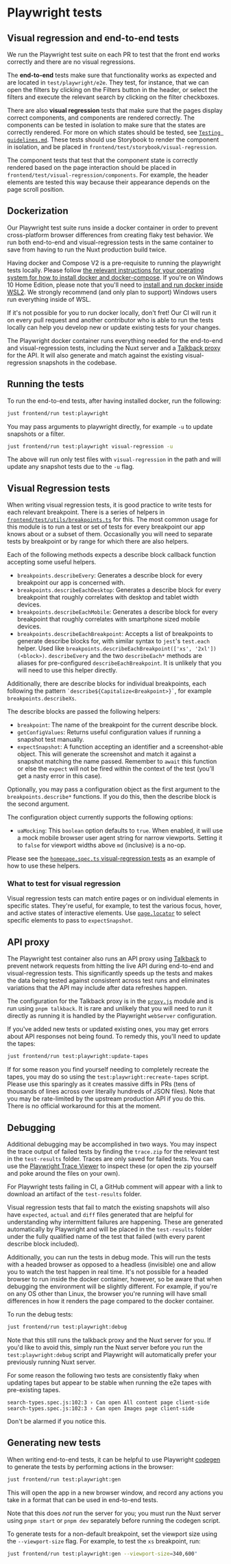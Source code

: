 # Playwright tests

## Visual regression and end-to-end tests

We run the Playwright test suite on each PR to test that the front end works
correctly and there are no visual regressions.

The **end-to-end** tests make sure that functionality works as expected and are
located in `test/playwright/e2e`. They test, for instance, that we can open the
filters by clicking on the Filters button in the header, or select the filters
and execute the relevant search by clicking on the filter checkboxes.

There are also **visual regression** tests that make sure that the pages display
correct components, and components are rendered correctly. The components can be
tested in isolation to make sure that the states are correctly rendered. For
more on which states should be tested, see
[`Testing guidelines.md`](./testing_guidelines.md). These tests should use
Storybook to render the component in isolation, and be placed in
`frontend/test/storybook/visual-regression`.

The component tests that test that the component state is correctly rendered
based on the page interaction should be placed in
`frontend/test/visual-regression/components`. For example, the header elements
are tested this way because their appearance depends on the page scroll
position.

## Dockerization

Our Playwright test suite runs inside a docker container in order to prevent
cross-platform browser differences from creating flaky test behavior. We run
both end-to-end and visual-regression tests in the same container to save from
having to run the Nuxt production build twice.

Having docker and Compose V2 is a pre-requisite to running the playwright tests
locally. Please follow
[the relevant instructions for your operating system for how to install docker and docker-compose](https://docs.docker.com/get-docker/).
If you're on Windows 10 Home Edition, please note that you'll need to
[install and run docker inside WSL2](https://www.freecodecamp.org/news/how-to-run-docker-on-windows-10-home-edition/).
We strongly recommend (and only plan to support) Windows users run everything
inside of WSL.

If it's not possible for you to run docker locally, don't fret! Our CI will run
it on every pull request and another contributor who is able to run the tests
locally can help you develop new or update existing tests for your changes.

The Playwright docker container runs everything needed for the end-to-end and
visual-regression tests, including the Nuxt server and a
[Talkback proxy](https://github.com/ijpiantanida/talkback) for the API. It will
also generate and match against the existing visual-regression snapshots in the
codebase.

## Running the tests

To run the end-to-end tests, after having installed docker, run the following:

```bash
just frontend/run test:playwright
```

You may pass arguments to playwright directly, for example `-u` to update
snapshots or a filter.

```bash
just frontend/run test:playwright visual-regression -u
```

The above will run only test files with `visual-regression` in the path and will
update any snapshot tests due to the `-u` flag.

## Visual Regression tests

When writing visual regression tests, it is good practice to write tests for
each relevant breakpoint. There is a series of helpers in
[`frontend/test/utils/breakpoints.ts`](https://github.com/WordPress/openverse/blob/main/frontend/test/playwright/utils/breakpoints.ts)
for this. The most common usage for this module is to run a test or set of tests
for every breakpoint our app knows about or a subset of them. Occasionally you
will need to separate tests by breakpoint or by range for which there are also
helpers.

Each of the following methods expects a describe block callback function
accepting some useful helpers.

- `breakpoints.describeEvery`: Generates a describe block for every breakpoint
  our app is concerned with.
- `breakpoints.describeEachDesktop`: Generates a describe block for every
  breakpoint that roughly correlates with desktop and tablet width devices.
- `breakpoints.describeEachMobile`: Generates a describe block for every
  breakpoint that roughly correlates with smartphone sized mobile devices.
- `breakpoints.describeEachBreakpoint`: Accepts a list of breakpoints to
  generate describe blocks for, with similar syntax to `jest`'s `test.each`
  helper. Used like
  `breakpoints.describeEachBreakpoint(['xs', '2xl'])(<block>)`. `describeEvery`
  and the two `describeEach*` methods are aliases for pre-configured
  `describeEachBreakpoint`. It is unlikely that you will need to use this helper
  directly.

Additionally, there are describe blocks for individual breakpoints, each
following the pattern `` `describe${Capitalize<Breakpoint>}` ``, for example
`breakpoints.describeXs`.

The describe blocks are passed the following helpers:

- `breakpoint`: The name of the breakpoint for the current describe block.
- `getConfigValues`: Returns useful configuration values if running a snapshot
  test manually.
- `expectSnapshot`: A function accepting an identifier and a screenshot-able
  object. This will generate the screenshot and match it against a snapshot
  matching the name passed. Remember to `await` this function or else the
  `expect` will not be fired within the context of the test (you'll get a nasty
  error in this case).

Optionally, you may pass a configuration object as the first argument to the
`breakpoints.describe*` functions. If you do this, then the describe block is
the second argument.

The configuration object currently supports the following options:

- `uaMocking`: This `boolean` option defaults to `true`. When enabled, it will
  use a mock mobile browser user agent string for narrow viewports. Setting it
  to `false` for viewport widths above `md` (inclusive) is a no-op.

Please see the
[`homepage.spec.ts` visual-regression tests](https://github.com/WordPress/openverse/blob/main/frontend/test/playwright/visual-regression/pages/homepage.spec.ts)
as an example of how to use these helpers.

### What to test for visual regression

Visual regression tests can match entire pages or on individual elements in
specific states. They're useful, for example, to test the various focus, hover,
and active states of interactive elements. Use
[`page.locator`](https://playwright.dev/docs/api/class-page#page-locator) to
select specific elements to pass to `expectSnapshot`.

## API proxy

The Playwright test container also runs an API proxy using
[Talkback](https://github.com/ijpiantanida/talkback) to prevent network requests
from hitting the live API during end-to-end and visual-regression tests. This
significantly speeds up the tests and makes the data being tested against
consistent across test runs and eliminates variations that the API may include
after data refreshes happen.

The configuration for the Talkback proxy is in the
[`proxy.js`](https://github.com/WordPress/openverse/blob/main/frontend/test/proxy.js)
module and is run using `pnpm talkback`. It is rare and unlikely that you will
need to run it directly as running it is handled by the Playwright `webServer`
configuration.

If you've added new tests or updated existing ones, you may get errors about API
responses not being found. To remedy this, you'll need to update the tapes:

```bash
just frontend/run test:playwright:update-tapes
```

If for some reason you find yourself needing to completely recreate the tapes,
you may do so using the `test:playwright:recreate-tapes` script. Please use this
sparingly as it creates massive diffs in PRs (tens of thousands of lines across
over literally hundreds of JSON files). Note that you may be rate-limited by the
upstream production API if you do this. There is no official workaround for this
at the moment.

## Debugging

Additional debugging may be accomplished in two ways. You may inspect the trace
output of failed tests by finding the `trace.zip` for the relevant test in the
`test-results` folder. Traces are only saved for failed tests. You can use the
[Playwright Trace Viewer](https://playwright.dev/docs/trace-viewer) to inspect
these (or open the zip yourself and poke around the files on your own).

For Playwright tests failing in CI, a GitHub comment will appear with a link to
download an artifact of the `test-results` folder.

Visual regression tests that fail to match the existing snapshots will also have
`expected`, `actual` and `diff` files generated that are helpful for
understanding why intermittent failures are happening. These are generated
automatically by Playwright and will be placed in the `test-results` folder
under the fully qualified name of the test that failed (with every parent
describe block included).

Additionally, you can run the tests in debug mode. This will run the tests with
a headed browser as opposed to a headless (invisible) one and allow you to watch
the test happen in real time. It's not possible for a headed browser to run
inside the docker container, however, so be aware that when debugging the
environment will be slightly different. For example, if you're on any OS other
than Linux, the browser you're running will have small differences in how it
renders the page compared to the docker container.

To run the debug tests:

```bash
just frontend/run test:playwright:debug
```

Note that this still runs the talkback proxy and the Nuxt server for you. If
you'd like to avoid this, simply run the Nuxt server before you run the
`test:playwright:debug` script and Playwright will automatically prefer your
previously running Nuxt server.

<aside>
For some reason the following two tests are consistently flaky when updating tapes but appear to be stable when running the e2e tapes with pre-existing tapes.

```
search-types.spec.js:102:3 › Can open All content page client-side
search-types.spec.js:102:3 › Can open Images page client-side
```

Don't be alarmed if you notice this.

</aside>

## Generating new tests

When writing end-to-end tests, it can be helpful to use Playwright
[codegen](https://playwright.dev/docs/cli#generate-code) to generate the tests
by performing actions in the browser:

```bash
just frontend/run test:playwright:gen
```

This will open the app in a new browser window, and record any actions you take
in a format that can be used in end-to-end tests.

Note that this does _not_ run the server for you; you must run the Nuxt server
using `pnpm start` or `pnpm dev` separately before running the codegen script.

To generate tests for a non-default breakpoint, set the viewport size using the
`--viewport-size` flag. For example, to test the `xs` breakpoint, run:

```bash
just frontend/run test:playwright:gen --viewport-size=340,600"
```
